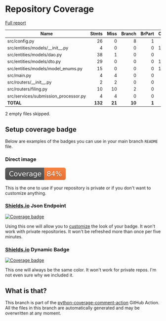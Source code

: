 # Repository Coverage

[Full report](https://htmlpreview.github.io/?https://github.com/cfpb/sbl-filing-api/blob/python-coverage-comment-action-data/htmlcov/index.html)

| Name                                  |    Stmts |     Miss |   Branch |   BrPart |   Cover |   Missing |
|-------------------------------------- | -------: | -------: | -------: | -------: | ------: | --------: |
| src/config.py                         |       26 |        0 |        8 |        1 |     97% |    10->14 |
| src/entities/models/\_\_init\_\_.py   |        4 |        0 |        0 |        0 |    100% |           |
| src/entities/models/dao.py            |       38 |        1 |        0 |        0 |     97% |        27 |
| src/entities/models/dto.py            |       29 |        0 |        0 |        0 |    100% |           |
| src/entities/models/model\_enums.py   |       15 |        0 |        0 |        0 |    100% |           |
| src/main.py                           |        4 |        4 |        0 |        0 |      0% |       1-8 |
| src/routers/\_\_init\_\_.py           |        2 |        2 |        0 |        0 |      0% |       1-3 |
| src/routers/filing.py                 |       10 |       10 |        2 |        0 |      0% |      1-15 |
| src/services/submission\_processor.py |        4 |        4 |        0 |        0 |      0% |       1-8 |
|                             **TOTAL** |  **132** |   **21** |   **10** |    **1** | **83%** |           |

2 empty files skipped.


## Setup coverage badge

Below are examples of the badges you can use in your main branch `README` file.

### Direct image

[![Coverage badge](https://raw.githubusercontent.com/cfpb/sbl-filing-api/python-coverage-comment-action-data/badge.svg)](https://htmlpreview.github.io/?https://github.com/cfpb/sbl-filing-api/blob/python-coverage-comment-action-data/htmlcov/index.html)

This is the one to use if your repository is private or if you don't want to customize anything.

### [Shields.io](https://shields.io) Json Endpoint

[![Coverage badge](https://img.shields.io/endpoint?url=https://raw.githubusercontent.com/cfpb/sbl-filing-api/python-coverage-comment-action-data/endpoint.json)](https://htmlpreview.github.io/?https://github.com/cfpb/sbl-filing-api/blob/python-coverage-comment-action-data/htmlcov/index.html)

Using this one will allow you to [customize](https://shields.io/endpoint) the look of your badge.
It won't work with private repositories. It won't be refreshed more than once per five minutes.

### [Shields.io](https://shields.io) Dynamic Badge

[![Coverage badge](https://img.shields.io/badge/dynamic/json?color=brightgreen&label=coverage&query=%24.message&url=https%3A%2F%2Fraw.githubusercontent.com%2Fcfpb%2Fsbl-filing-api%2Fpython-coverage-comment-action-data%2Fendpoint.json)](https://htmlpreview.github.io/?https://github.com/cfpb/sbl-filing-api/blob/python-coverage-comment-action-data/htmlcov/index.html)

This one will always be the same color. It won't work for private repos. I'm not even sure why we included it.

## What is that?

This branch is part of the
[python-coverage-comment-action](https://github.com/marketplace/actions/python-coverage-comment)
GitHub Action. All the files in this branch are automatically generated and may be
overwritten at any moment.